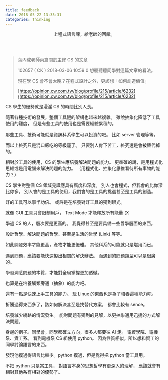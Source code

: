 ```yaml
---
title: feedback
date: 2018-05-22 13:35:31
categories: Thinking
---
```


<center>
上程式語言課，給老師的回饋。
</center>

<!-- more -->
<br><br>

> 葉丙成老師兩篇關於主修 CS 的文章
>
> 102657 ( CK ) 2018-03-06 10:59 0
> 想聽聽聽同學對這篇文章的看法。
>
>  現在學 CS 會不會太晚？在程式設計之外，更該想「如何創造價值」
>
> [https://opinion.cw.com.tw/blog/profile/215/article/6232](https://opinion.cw.com.tw/blog/profile/215/article/6232)

CS 學生的優勢就是浸淫 CS 的時間比別人長。

隨著各種技術的發展，整個工具鏈的架構也越來越複雜。
雖說抽象化降低了工具使用的難度，
但是有些工具的使用也是需要經驗累積的。

那些工具、技術可能就是資訊科系學生可以投資的吧。
比如 server 管理等等。

而以上終究只是混口飯吃的等級罷了。
只要別人肯下苦工，終究還是會被替代掉的。

相對於工具的使用，CS 的學生應培養解決問題的能力。
更準確的說，是用程式化思維或是用電腦來解決問題的能力。
（用程式化、抽象化思維看待所有事物的能力？）

CS 學生對整個 CS 領域見識應具有廣度和深度。
別人也會程式，但我會的比你深比你多。
別人會的是工具的使用，我們會的是工具的挑選甚至是工具的創造。

好的工具可以事半功倍。
或許是在培養對好工具的獨到眼光。

就像 GUI 工具只會限制用戶，
Text Mode 才能釋放所有能量 (X

學過 CS 的人，層次要是更高的。
我覺得甚至是要具備一些哲學層面的東西。

設計哲學、解決問題的哲學、甚至是生活的哲學 (Link) 等等。

如此開發效率才能更高，產物才能更優雅。
其他科系的可能就只是堪用而已。

遇到問題，應該要能快速擬出相關的解決辦法。
而遇到的問題類型可以是很廣的。

學習洞悉問題的本質，才能對全局掌握更加透徹。

也算是在培養觸類旁通（抽象）的能力吧。

還有一點是快速上手工具的能力。
玩 Linux 的東西也是為了培養這種能力吧。

折騰過得東西多了，該如何解決甚至是找替代方案，
都會比較有 sence。

培養減少繞路的情況發生。
能對問題有獨到的見解，以更抽象通用迅捷的方式解決問題。

身邊的例子。同學會，同學都確立方向，很多人都要往 AI 走。
電資學院、電機系、資工系。
看到電機系 CS 組使用 python。
因為性質相似，所以想和資工的同學討論語言的東西。

發現他摸過得語言比較少。python 摸過，但是覺得把 python 當工具用。

不把 python 只是當工具，
對語言本身的思想哲學有更深入的理解，
應該就會有相對其他系有相對的優勢了。
